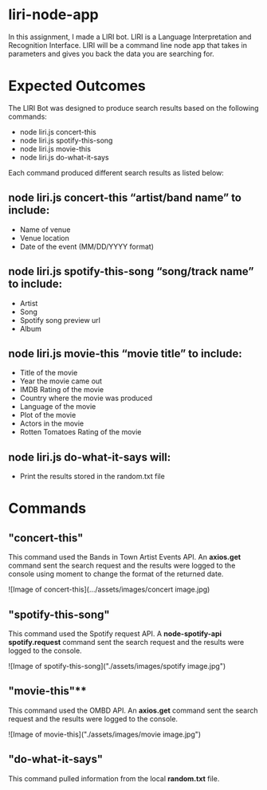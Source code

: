 # liri-node-app

In this assignment, I made a LIRI bot. LIRI is a Language Interpretation and Recognition Interface. LIRI will be a command line node app that takes in parameters and gives you back the data you are searching for.

# Expected Outcomes

The LIRI Bot was designed to produce search results based on the following commands:

* node liri.js concert-this
* node liri.js spotify-this-song
* node liri.js movie-this
* node liri.js do-what-it-says

Each command produced different search results as listed below:

## node liri.js concert-this “artist/band name” to include:

* Name of venue
* Venue location
* Date of the event  (MM/DD/YYYY format)


## node liri.js spotify-this-song “song/track name” to include: 

* Artist
* Song
* Spotify song preview url
* Album

## node liri.js movie-this “movie title” to include:

* Title of the movie
* Year the movie came out
* IMDB Rating of the movie
* Country where the movie was produced
* Language of the movie
* Plot of the movie
* Actors in the movie
* Rotten Tomatoes Rating of the movie

## node liri.js do-what-it-says will:

* Print the results stored in the random.txt file 


# Commands

## "concert-this"
This command used the Bands in Town Artist Events API. An **axios.get** command sent the search request and the results were logged to the console using moment to change the format of the returned date.

![Image of concert-this](.../assets/images/concert image.jpg)

## "spotify-this-song"
This command used the Spotify request API. A **node-spotify-api spotify.request** command sent the search request and the results were logged to the console.

![Image of spotify-this-song]("./assets/images/spotify image.jpg")
  
  
## "movie-this"**
This command used the OMBD API. An **axios.get** command sent the search request and the results were logged to the console.

![Image of movie-this]("./assets/images/movie image.jpg")


## "do-what-it-says"
This command pulled information from the local **random.txt** file.
